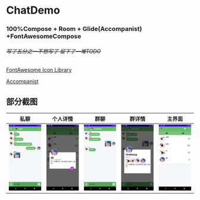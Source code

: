 # ChatDemo

### 100%Compose + Room + Glide(Accompanist) +FontAwesomeCompose

###### ~~写了五分之一不想写了 留下了一堆TODO~~

[FontAwesome Icon Library](https://github.com/Gurupreet/FontAwesomeCompose)

[Accompanist](https://github.com/google/accompanist)

## 部分截图

|          私聊          |        个人详情        |          群聊          |         群详情         |         主界面         |
| :--------------------: | :--------------------: | :--------------------: | :--------------------: | :--------------------: |
| ![](.github/img_1.png) | ![](.github/img_2.png) | ![](.github/img_3.png) | ![](.github/img_4.png) | ![](.github/img.png) |
